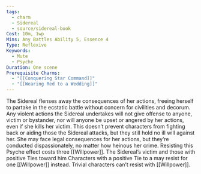 ```yaml
---
tags:
  - charm
  - Sidereal
  - source/sidereal-book
Cost: 10m, 1wp
Mins: Any Battles Ability 5, Essence 4
Type: Reflexive
Keywords:
  - Mute
  - Psyche
Duration: One scene
Prerequisite Charms:
  - "[[Conquering Star Command]]"
  - "[[Wearing Red to a Wedding]]"
---
```

The Sidereal flenses away the consequences of her actions, freeing herself to partake in the ecstatic battle without concern for civilities and decorum. Any violent actions the Sidereal undertakes will not give offense to anyone, victim or bystander, nor will anyone be upset or angered by her actions, even if she kills her victim. This doesn’t prevent characters from fighting back or aiding those the Sidereal attacks, but they still hold no ill will against her. She may face legal consequences for her actions, but they’re conducted dispassionately, no matter how heinous her crime. Resisting this Psyche effect costs three [[Willpower]]. The Sidereal’s victim and those with positive Ties toward him Characters with a positive Tie to a may resist for one [[Willpower]] instead. Trivial characters can’t resist with [[Willpower]]. 